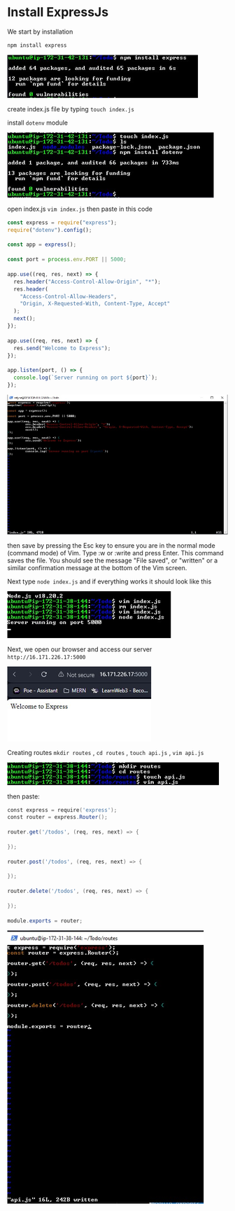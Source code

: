 # Install ExpressJs

We start by installation

```powershell
npm install express
```

![image](image/exe.jpg)

create index.js file by typing `touch index.js`

install `dotenv` module

![image](image/doto.jpg)

open index.js `vim index.js` then paste in this code

```javascript
const express = require("express");
require("dotenv").config();

const app = express();

const port = process.env.PORT || 5000;

app.use((req, res, next) => {
  res.header("Access-Control-Allow-Origin", "*");
  res.header(
    "Access-Control-Allow-Headers",
    "Origin, X-Requested-With, Content-Type, Accept"
  );
  next();
});

app.use((req, res, next) => {
  res.send("Welcome to Express");
});

app.listen(port, () => {
  console.log(`Server running on port ${port}`);
});
```

![image](image/vim.jpg)

then save by pressing the Esc key to ensure you are in the normal mode (command mode) of Vim.
Type :w or :write and press Enter. This command saves the file.
You should see the message "File saved", or "written" or a similar confirmation message at the bottom of the Vim screen.

Next type `node index.js` and if everything works it should look like this

![image](image/run.jpg)

Next, we open our browser and access our server
`http://16.171.226.17:5000`

![image](image/web.jpg)

Creating routes `mkdir routes` , `cd routes` , `touch api.js` , `vim api.js`

![image](image/routes.jpg)

then paste:

```powershell
const express = require('express');
const router = express.Router();

router.get('/todos', (req, res, next) => {

});

router.post('/todos', (req, res, next) => {

});

router.delete('/todos', (req, res, next) => {

});

module.exports = router;
```

![image](image/ro.jpg)
